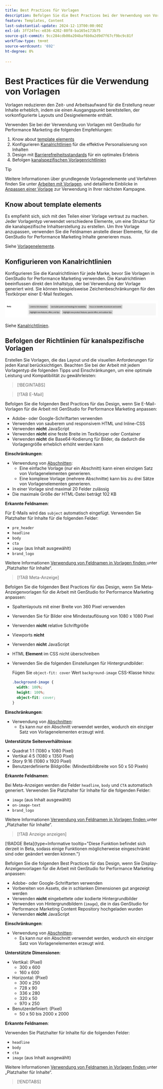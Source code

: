 ```yaml
---
title: Best Practices für Vorlagen
description: Befolgen Sie die Best Practices bei der Verwendung von Vorlagen mit Adobe GenStudio for Performance Marketing.
feature: Templates, Content
last-substantial-update: 2024-12-13T00:00:00Z
exl-id: 3ff24fec-e836-4202-80f8-ba165e173b75
source-git-commit: 9cc284cdb00a204baf6b0a2d9d7f67cf9bc9c81f
workflow-type: tm+mt
source-wordcount: '692'
ht-degree: 0%

---
```


# Best Practices für die Verwendung von Vorlagen

Vorlagen reduzieren den Zeit- und Arbeitsaufwand für die Erstellung neuer Inhalte erheblich, indem sie einen Ausgangspunkt bereitstellen, der vorkonfigurierte Layouts und Designelemente enthält.

Verwenden Sie bei der Verwendung von Vorlagen mit GenStudio for Performance Marketing die folgenden Empfehlungen:

1. Know about [template elements](#know-about-template-elements)
1. Konfigurieren [Kanalrichtlinien](#configure-channel-guidelines) für die effektive Personalisierung von Inhalten
1. Design mit [Barrierefreiheitsstandards](accessibility-for-templates.md) für ein optimales Erlebnis
1. Befolgen [kanalspezifischen Vorlagenrichtlinien](#follow-channel-specific-template-guidelines)

>[!TIP]
>
>Weitere Informationen über grundlegende Vorlagenelemente und Verfahren finden Sie unter [Arbeiten mit Vorlagen](use-templates.md). und detaillierte Einblicke in [Anpassen einer Vorlage](customize-template.md) zur Verwendung in Ihrer nächsten Kampagne.

## Know about template elements

Es empfiehlt sich, sich mit den Teilen einer Vorlage vertraut zu machen. Jeder Vorlagentyp verwendet verschiedene Elemente, um eine Struktur für die kanalspezifische Inhaltserstellung zu erstellen. Um Ihre Vorlage anzupassen, verwenden Sie die Feldnamen anstelle dieser Elemente, für die GenStudio for Performance Marketing Inhalte generieren muss.

Siehe [Vorlagenelemente](use-templates.md#template-elements).

## Konfigurieren von Kanalrichtlinien

Konfigurieren Sie die Kanalrichtlinien für jede Marke, bevor Sie Vorlagen in GenStudio for Performance Marketing verwenden. Die Kanalrichtlinien beeinflussen direkt den Inhaltstyp, der bei Verwendung der Vorlage generiert wird. Sie können beispielsweise Zeichenbeschränkungen für den Textkörper einer E-Mail festlegen.

![Technische Daten des Textkörpers](/help/assets/channel-email-body.png)

Siehe [Kanalrichtlinien](/help/user-guide/guidelines/brands.md#channel-guidelines).

## Befolgen der Richtlinien für kanalspezifische Vorlagen

Erstellen Sie Vorlagen, die das Layout und die visuellen Anforderungen für jeden Kanal berücksichtigen. Beachten Sie bei der Arbeit mit jedem Vorlagentyp die folgenden Tipps und Einschränkungen, um eine optimale Leistung und Kompatibilität zu gewährleisten:

>[!BEGINTABS]

>[!TAB E-Mail]

Befolgen Sie die folgenden Best Practices für das Design, wenn Sie E-Mail-Vorlagen für die Arbeit mit GenStudio for Performance Marketing anpassen:

- Adobe- oder Google-Schriftarten verwenden
- Verwenden von sauberem und responsivem HTML und Inline-CSS
- Verwenden **nicht** JavaScript
- Verwenden **nicht** eine feste Breite im Textkörper oder Container
- Verwenden **nicht** die Base64-Kodierung für Bilder, da dadurch die Vorlagengröße erheblich erhöht werden kann

**Einschränkungen**:

- Verwendung von [Abschnitten](customize-template.md#sections-or-groups):
   - Eine einfache Vorlage (nur ein Abschnitt) kann einen einzigen Satz von Vorlagenelementen generieren.
   - Eine komplexe Vorlage (mehrere Abschnitte) kann bis zu drei Sätze von Vorlagenelementen generieren.
- In einer Vorlage sind maximal 20 Felder zulässig
- Die maximale Größe der HTML-Datei beträgt 102 KB

**Erkannte Feldnamen**:

Für E-Mails wird das `subject` automatisch eingefügt. Verwenden Sie Platzhalter für Inhalte für die folgenden Felder:

- `pre_header`
- `headline`
- `body`
- `cta`
- `image` (aus Inhalt ausgewählt)
- `brand_logo`

Weitere Informationen [ Verwendung von Feldnamen in Vorlagen finden ](customize-template.md#content-placeholders) unter „Platzhalter für Inhalte“.

>[!TAB Meta-Anzeige]

Befolgen Sie die folgenden Best Practices für das Design, wenn Sie Meta-Anzeigenvorlagen für die Arbeit mit GenStudio for Performance Marketing anpassen:

- Spaltenlayouts mit einer Breite von 360 Pixel verwenden
- Verwenden Sie für Bilder eine Mindestauflösung von 1080 x 1080 Pixel
- Verwenden **nicht** relative Schriftgröße
- Viewports **nicht**
- Verwenden **nicht** JavaScript
- HTML **Element** im CSS nicht überschreiben
- Verwenden Sie die folgenden Einstellungen für Hintergrundbilder:

  Fügen Sie `object-fit: cover` Wert `background-image` CSS-Klasse hinzu:

  ```css
  .background-image {
    width: 100%;
    height: 100%;
    object-fit: cover;
  }
  ```

**Einschränkungen**:

- Verwendung von [Abschnitten](customize-template.md#sections-or-groups):
   - Es kann nur ein Abschnitt verwendet werden, wodurch ein einziger Satz von Vorlagenelementen erzeugt wird.

**Unterstützte Seitenverhältnisse**:

- Quadrat 1:1 (1080 x 1080 Pixel)
- Vertikal 4:5 (1080 x 1350 Pixel)
- Story 9:16 (1080 x 1920 Pixel)
- Benutzerdefinierte Bildgröße: (Mindestbildbreite von 50 x 50 Pixeln)

**Erkannte Feldnamen**:

Bei Meta-Anzeigen werden die Felder `headline`, `body` und `CTA` automatisch generiert. Verwenden Sie Platzhalter für Inhalte für die folgenden Felder:

- `image` (aus Inhalt ausgewählt)
- `on-image-text`
- `brand_logo`

Weitere Informationen [ Verwendung von Feldnamen in Vorlagen finden ](customize-template.md#content-placeholders) unter „Platzhalter für Inhalte“.

>[!TAB Anzeige anzeigen]

[!BADGE Beta]{type=Informative tooltip="Diese Funktion befindet sich derzeit in Beta, sodass einige Funktionen möglicherweise eingeschränkt sind oder geändert werden können."}

Befolgen Sie die folgenden Best Practices für das Design, wenn Sie Display-Anzeigenvorlagen für die Arbeit mit GenStudio for Performance Marketing anpassen:

- Adobe- oder Google-Schriftarten verwenden
- Vorbereiten von Assets, die in schlanken Dimensionen gut angezeigt werden
- Verwenden **nicht** eingebettete oder kodierte Hintergrundbilder
- Verwenden von Hintergrundbildern (`image`), die in das GenStudio for Performance Marketing Content Repository hochgeladen wurden
- Verwenden **nicht** JavaScript

**Einschränkungen**:

- Verwendung von [Abschnitten](customize-template.md#sections-or-groups):
   - Es kann nur ein Abschnitt verwendet werden, wodurch ein einziger Satz von Vorlagenelementen erzeugt wird.

**Unterstützte Dimensionen**:

- Vertikal: (Pixel)
   - 300 x 600
   - 160 x 600 &#x200B;
- Horizontal: (Pixel)
   - 300 x 250
   - 728 x 90
   - 336 x 280
   - 320 x 50
   - 970 x 250 &#x200B;
- Benutzerdefiniert: (Pixel)
   - 50 x 50 bis 2000 x 2000

**Erkannte Feldnamen**:

Verwenden Sie Platzhalter für Inhalte für die folgenden Felder:

- `headline`
- `body`
- `cta`
- `image` (aus Inhalt ausgewählt)

Weitere Informationen [ Verwendung von Feldnamen in Vorlagen finden ](customize-template.md#content-placeholders) unter „Platzhalter für Inhalte“.

>[!ENDTABS]
